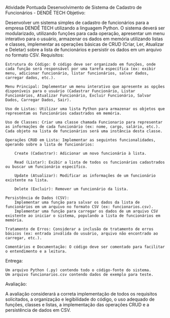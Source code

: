 Atividade Pontuada
Desenvolvimento de Sistema de Cadastro de Funcionários - DENDÊ TECH
Objetivo:

Desenvolver um sistema simples de cadastro de funcionários para a empresa DENDÊ TECH utilizando a linguagem Python. O sistema deverá ser modularizado, utilizando funções para cada operação, apresentar um menu interativo para o usuário, armazenar os dados em memória utilizando listas e classes, implementar as operações básicas de CRUD (Criar, Ler, Atualizar e Deletar) sobre a lista de funcionários e persistir os dados em um arquivo no formato CSV.
Requisitos:

    Estrutura do Código: O código deve ser organizado em funções, onde cada função será responsável por uma tarefa específica (ex: exibir menu, adicionar funcionário, listar funcionários, salvar dados, carregar dados, etc.).

    Menu Principal: Implementar um menu interativo que apresente as opções disponíveis para o usuário (Cadastrar Funcionário, Listar Funcionários, Atualizar Funcionário, Excluir Funcionário, Salvar Dados, Carregar Dados, Sair).

    Uso de Listas: Utilizar uma lista Python para armazenar os objetos que representam os funcionários cadastrados em memória.

    Uso de Classes: Criar uma classe chamada Funcionario para representar as informações de cada funcionário (ex: nome, cargo, salário, etc.). Cada objeto na lista de funcionários será uma instância desta classe.

    Operações CRUD em Lista: Implementar as seguintes funcionalidades, operando sobre a lista de funcionários:

        Create (Cadastrar): Adicionar um novo funcionário à lista.

        Read (Listar): Exibir a lista de todos os funcionários cadastrados ou buscar um funcionário específico.

        Update (Atualizar): Modificar as informações de um funcionário existente na lista.

        Delete (Excluir): Remover um funcionário da lista.

    Persistência de Dados (CSV):
        Implementar uma função para salvar os dados da lista de funcionários em um arquivo no formato CSV (ex: funcionarios.csv).
        Implementar uma função para carregar os dados de um arquivo CSV existente ao iniciar o sistema, populando a lista de funcionários em memória.

    Tratamento de Erros: Considerar a inclusão de tratamento de erros básicos (ex: entrada inválida do usuário, arquivo não encontrado ao carregar, etc.).

    Comentários e Documentação: O código deve ser comentado para facilitar o entendimento e a leitura.

Entrega:

    Um arquivo Python (.py) contendo todo o código-fonte do sistema.
    Um arquivo funcionarios.csv contendo dados de exemplo para teste.

Avaliação:

A avaliação considerará a correta implementação de todos os requisitos solicitados, a organização e legibilidade do código, o uso adequado de funções, classes e listas, a implementação das operações CRUD e a persistência de dados em CSV.
